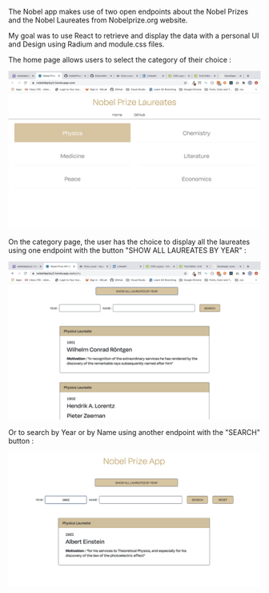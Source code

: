 The Nobel app makes use of two open endpoints about the Nobel Prizes and the Nobel Laureates from Nobelprize.org website. 

My goal was to use React to retrieve and display the data with a personal UI and Design using Radium and module.css files.

The home page allows users to select the category of their choice :

![](assets/home.png)

On the category page, the user has the choice to display all the laureates using one endpoint with the button "SHOW ALL LAUREATES BY YEAR" :

![](assets/showall.png)

Or to search by Year or by Name using another endpoint with the "SEARCH" button :

![](assets/search.png)